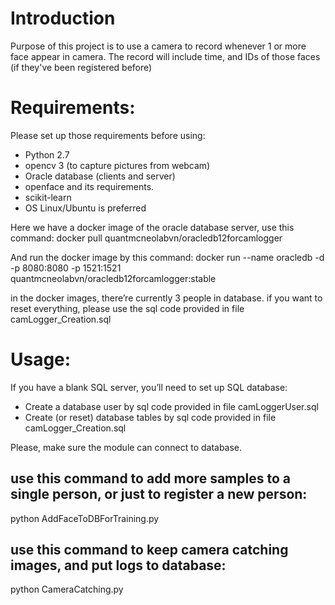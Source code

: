 ﻿# Introduction 
Purpose of this project is to use a camera to record whenever 1 or more face appear in camera. The record will include time,  and IDs of those faces (if they've been registered  before)


# Requirements:
Please set up those requirements before using:
- Python 2.7
- opencv 3 (to capture pictures from webcam)
- Oracle database (clients and server)
- openface and its requirements.
- scikit-learn
- OS Linux/Ubuntu is preferred



Here we have a docker image of the oracle database server, use this command:
docker pull quantmcneolabvn/oracledb12forcamlogger

And run the docker image by this command:
docker run --name oracledb -d -p 8080:8080 -p 1521:1521 quantmcneolabvn/oracledb12forcamlogger:stable

in the docker images, there’re currently 3 people in database. if you want to  reset everything, please use the sql code provided in file camLogger_Creation.sql

# Usage:
If you have a blank SQL server, you’ll need to set up SQL database:
- Create a database user by sql code provided in file camLoggerUser.sql
- Create (or reset) database tables by sql code provided in file camLogger_Creation.sql

Please, make sure the module can connect to database.



## use this command to add more samples to a single person, or just to register a new person:
python AddFaceToDBForTraining.py 

## use this command to keep camera catching images, and put logs to database:
python CameraCatching.py 

